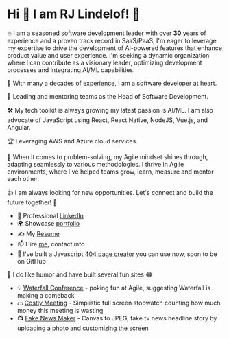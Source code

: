 
# Hi :wave: I am RJ Lindelof! :facepunch:
:fire: I am a seasoned software development leader with over **30** years of experience and a proven track record in SaaS/PaaS, I'm eager to leverage my expertise to drive the development of AI-powered features that enhance product value and user experience. I'm seeking a dynamic organization where I can contribute as a visionary leader, optimizing development processes and integrating AI/ML capabilities.

:rocket: With many a decades of experience, I am a software developer at heart.

:office: Leading and mentoring teams as the Head of Software Development.

:hammer_and_wrench: My tech toolkit is always growing my latest passion is AI/ML. I am also advocate of JavaScript using React, React Native, NodeJS, Vue.js, and Angular. 

:trophy:  Leveraging AWS and Azure cloud services.

:thinking: When it comes to problem-solving, my Agile mindset shines through, adapting seamlessly to various methodologies. I thrive in Agile environments, where I've helped teams grow, learn, measure and mentor each other. 

:thumbsup: I am always looking for new opportunities. Let's connect and build the future together! 🌟
 
* :necktie:  Professional [LinkedIn](https://www.linkedin.com/in/rjlindelof/)  
* :earth_africa: Showcase [portfolio](https://rjlweb.com/) 
* :writing_hand: My [Resume](https://rjlindelof.com/) 
* :mailbox: Hire [me](https://rjl.guru/), contact info
* :pushpin: I've built a Javascript [404 page creator](https://rjl.codes/) you can use now, soon to be on GitHub

:rofl: I do like humor and have built several fun sites :joy:
* :bulb: [Waterfall Conference](https://waterfallconf.com) - poking fun at Agile, suggesting Waterfall is making a comeback
* :dollar: [Costly Meeting](https://costlymeeting.com) - Simplistic full screen stopwatch counting how much money this meeting is wasting
* :tv: [Fake News Maker](https://fakenewsmaker.com) - Canvas to JPEG, fake tv news headline story by uploading a photo and customizing the screen
